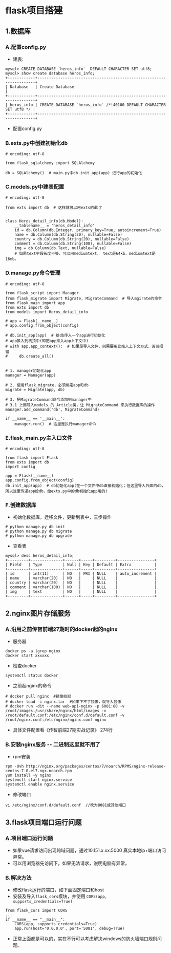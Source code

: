 # flask项目搭建
## 1.数据库
### A.配置config.py
+ 建表: 
```
mysql> CREATE DATABASE `heros_info`  DEFAULT CHARACTER SET utf8;
mysql> show create database heros_info;
+------------+---------------------------------------------------------------------+
| Database   | Create Database                                                     |
+------------+---------------------------------------------------------------------+
| heros_info | CREATE DATABASE `heros_info` /*!40100 DEFAULT CHARACTER SET utf8 */ |
+------------+---------------------------------------------------------------------+
```
+ 配置config.py

### B.exts.py中创建初始化db
```
# encoding: utf-8

from flask_sqlalchemy import SQLAlchemy

db = SQLAlchemy()  # main.py中db.init_app(app) 进行app的初始化
```

### C.models.py中建表配置
```
# encoding: utf-8

from exts import db  # 这样就可以用exts的db了


class Heros_detail_info(db.Model):
    __tablename__ = 'heros_detail_info'
    id = db.Column(db.Integer, primary_key=True, autoincrement=True)
    name = db.Column(db.String(20), nullable=False)
    country = db.Column(db.String(20), nullable=False)
    comment = db.Column(db.String(100), nullable=False)
    img = db.Column(db.Text, nullable=False)
    # 如果text字段长度不够，可以用mediumtext。 text是64kb，mediumtext是16mb。
```

### D.manage.py命令管理
```
# encoding: utf-8

from flask_script import Manager
from flask_migrate import Migrate, MigrateCommand  # 导入mgirate的命令
from flask_main import app
from exts import db
from models import Heros_detail_info

# app = Flask(__name__)
# app.config.from_object(config)

# db.init_app(app)  # 给db传入一个app进行初始化
# app推入到栈顶中(即把app推入app上下文中)
# with app.app_context():  # 如果是导入文件，则需要用此推入上下文方式，否则报错
#     db.create_all()


# 1. manager初始化app
manager = Manager(app)

# 2. 使用flask_migrate，必须绑定app和db
migrate = Migrate(app, db)

# 3. 把MigrateCommand命令添加到manager中
# 3.1 上面导入models 的 Article类，让 MigrateCommand 来执行数据库的操作
manager.add_command('db', MigrateCommand)

if __name__ == '__main__':
    manager.run()  # 这里是执行manager命令
```

### E.flask_main.py主入口文件
```
# encoding: utf-8

from flask import Flask
from exts import db
import config

app = Flask(__name__)
app.config.from_object(config)
db.init_app(app)  # db初始化app(在一个文件中db直接初始化；但这里导入外面的db，所以这里传递app给db，给exts.py中的db初始化app用的)
```

### F.创建数据库
+ 初始化数据库，迁移文件，更新到表中，三步操作
```
# python manage.py db init
# python manage.py db migrate
# python manage.py db upgrade
```
+ 查看表
```
mysql> desc heros_detail_info;
+---------+--------------+------+-----+---------+----------------+
| Field   | Type         | Null | Key | Default | Extra          |
+---------+--------------+------+-----+---------+----------------+
| id      | int(11)      | NO   | PRI | NULL    | auto_increment |
| name    | varchar(20)  | NO   |     | NULL    |                |
| country | varchar(20)  | NO   |     | NULL    |                |
| comment | varchar(100) | NO   |     | NULL    |                |
| img     | text         | NO   |     | NULL    |                |
+---------+--------------+------+-----+---------+----------------+
```

## 2.nginx图片存储服务
### A.沿用之前传智前端27期时的docker起的nginx
+ 服务器
```
docker ps -a |grep nginx
docker start xxxxxx
```
+ 检查docker
```
systemctl status docker
```
+ 之前起nginx的命令
```
# docker pull nginx  #镜像拉取
# docker load -i nginx.tar  #如果下不了镜像，就导入镜像
# docker run -dit --name web-api-nginx -p 6001:80 -v /root/images:/usr/share/nginx/html/images -v /root/default.conf:/etc/nginx/conf.d/default.conf -v /root/nginx.conf:/etc/nginx/nginx.conf nginx
```
+ 具体文件配置看《传智前端27期实战记录》 274行

### B.安装nginx服务 -- 二进制这里就不用了
+ rpm安装
```
rpm -Uvh http://nginx.org/packages/centos/7/noarch/RPMS/nginx-release-centos-7-0.el7.ngx.noarch.rpm
yum install -y nginx
systemctl start nginx.service
systemctl enable nginx.service
```
+ 修改端口
```
vi /etc/nginx/conf.d/default.conf  //改为8081或其他端口
```

## 3.flask项目端口运行问题
### A.项目端口运行问题
+ 如果vue请求访问出现跨域问题，通过10.151.x.xx:5000 真实本地ip+端口访问异常。
+ 可以用浏览器先访问下，如果无法请求，说明电脑有异常。
### B.解决方法
+ 修改flask运行的端口，如下面固定端口和host
+ 安装及导入`flask_cors`模块，并使用 `CORS(app, supports_credentials=True)`
```
from flask_cors import CORS
...
if __name__ == "__main__":
    CORS(app, supports_credentials=True)
    app.run(host='0.0.0.0', port='5001', debug=True)
```
+ 正常上面都是可以的，实在不行可以考虑解决windows的防火墙端口规则问题。